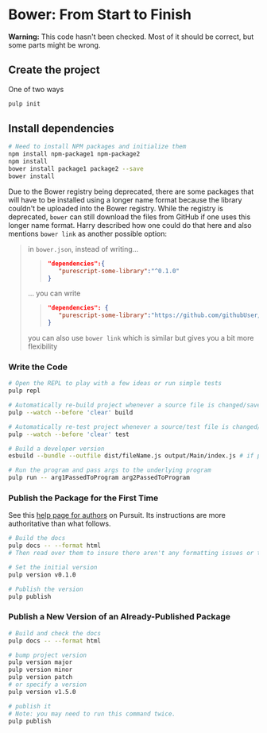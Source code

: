 # Bower: From Start to Finish

**Warning:** This code hasn't been checked. Most of it should be correct, but some parts might be wrong.

## Create the project

One of two ways
```bash
pulp init
```

## Install dependencies

```bash
# Need to install NPM packages and initialize them
npm install npm-package1 npm-package2
npm install
bower install package1 package2 --save
bower install
```

Due to the Bower registry being deprecated, there are some packages that will have to be installed using a longer name format because the library couldn't be uploaded into the Bower registry. While the registry is deprecated, `bower` can still download the files from GitHub if one uses this longer name format. Harry described how one could do that here and also mentions `bower link` as another possible option:

> in `bower.json`, instead of writing...
>> ```json
>> "dependencies":{
>>    "purescript-some-library":"^0.1.0"
>> }
>> ```
>
> ... you can write
>> ```json
>> "dependencies": {
>>    "purescript-some-library":"https://github.com/githubUser/purescript-some-library#my-branch"
>> }
>> ```
>
> you can also use `bower link` which is similar but gives you a bit more flexibility


### Write the Code

```bash
# Open the REPL to play with a few ideas or run simple tests
pulp repl

# Automatically re-build project whenever a source file is changed/saved
pulp --watch --before 'clear' build

# Automatically re-test project whenever a source/test file is changed/saved
pulp --watch --before 'clear' test

# Build a developer version
esbuild --bundle --outfile dist/fileName.js output/Main/index.js # if program

# Run the program and pass args to the underlying program
pulp run -- arg1PassedToProgram arg2PassedToProgram
```
### Publish the Package for the First Time

See this [help page for authors](https://pursuit.purescript.org/help/authors) on Pursuit. Its instructions are more authoritative than what follows.

```bash
# Build the docs
pulp docs -- --format html
# Then read over them to insure there aren't any formatting issues or typos

# Set the initial version
pulp version v0.1.0

# Publish the version
pulp publish
```

### Publish a New Version of an Already-Published Package

```bash
# Build and check the docs
pulp docs -- --format html

# bump project version
pulp version major
pulp version minor
pulp version patch
# or specify a version
pulp version v1.5.0

# publish it
# Note: you may need to run this command twice.
pulp publish
```
